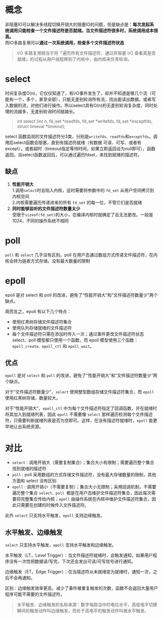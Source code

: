 # 概念
非阻塞IO可以解决多线程切换开销大的阻塞IO的问题，但是缺点是：**每次发起系统调用只能检查一个文件描述符是否就绪。当文件描述符很多时，系统调用成本很高。**  
而IO多路复用可以**通过一次系统调用，检查多个文件描述符状态**  

> I/O 多路复用相当于将「遍历所有文件描述符、通过非阻塞 I/O 查看其是否就绪」的过程从用户线程移到了内核中，由内核来负责轮询。
# select
时间复杂度O(n)，它仅仅知道了，有I/O事件发生了，却并不知道是哪几个流（可能有一个，多个，甚至全部），只能无差别轮询所有流，找出能读出数据，或者写入数据的流，对他们进行操作。所以select具有O(n)的无差别轮询复杂度，同时处理的流越多，无差别轮询时间就越长。
>int select (int n, fd_set *readfds, fd_set *writefds, fd_set *exceptfds, struct timeval *timeout);  

select 函数监视的文件描述符分3类，分别是`writefds、readfds`和`exceptfds`。调用后select函数会阻塞，直到有描述符就绪（有数据 可读、可写、或者有except），或者超时（timeout指定等待时间，如果立即返回设为null即可），函数返回。当select函数返回后，可以通过遍历fdset，来找到就绪的描述符。
## 缺点
1. **性能开销大**  
   1.调用` select `时会陷入内核，这时需要将参数中的 `fd_set` 从用户空间拷贝到内核空间  
   2.内核需要遍历传递进来的所有 `fd_set` 的每一位，不管它们是否就绪
1. **同时能够监听的文件描述符数量太少**  
   受限于` sizeof(fd_set) `的大小，在编译内核时就确定了且无法更改。一般是 1024，不同的操作系统不相同
# poll
`poll` 和 `select` 几乎没有区别。poll 在用户态通过数组方式传递文件描述符，在内核会转为链表方式存储，没有最大数量的限制 
# epoll
epoll 是对 select 和 poll 的改进，避免了“性能开销大”和“文件描述符数量少”两个缺点。

简而言之，epoll 有以下几个特点：

* 使用红黑树存储文件描述符集合
* 使用队列存储就绪的文件描述符
* 每个文件描述符只需在添加时传入一次；通过事件更改文件描述符状态
select、poll 模型都只使用一个函数，而 epoll 模型使用三个函数：`epoll_create、epoll_ctl` 和 `epoll_wait`。
## 优点
`epoll` 是对 `select` 和 `poll` 的改进，避免了“性能开销大”和“文件描述符数量少”两个缺点。

对于“文件描述符数量少”，`select` 使用整型数组存储文件描述符集合，而 `epoll` 使用红黑树存储，数量较大。

对于“性能开销大”，`epoll_ctl` 中为每个文件描述符指定了回调函数，并在就绪时将其加入到就绪列表，因此 `epoll` 不需要像 `select` 那样遍历检测每个文件描述符，只需要判断就绪列表是否为空即可。这样，在没有描述符就绪时，`epoll` 能更早地让出系统资源。
# 对比
* `select：`调用开销大（需要复制集合）；集合大小有限制；需要遍历整个集合找到就绪的描述符
* `poll：`poll 采用数组的方式存储文件描述符，没有最大存储数量的限制，其他方面和 select 没有区别
* `epoll：`调用开销小（不需要复制）；集合大小无限制；采用回调机制，不需要遍历整个集合
`select、poll `都是在用户态维护文件描述符集合，因此每次需要将完整集合传给内核；`epoll` 由操作系统在内核中维护文件描述符集合，因此只需要在创建的时候传入文件描述符。

此外 `select` 只支持水平触发，`epoll` 支持边缘触发。
## 水平触发、边缘触发
`select` 只支持水平触发，`epoll` 支持水平触发和边缘触发。

水平触发（LT，Level Trigger）：当文件描述符就绪时，会触发通知，如果用户程序没有一次性把数据读/写完，下次还会发出可读/可写信号进行通知。

边缘触发（ET，Edge Trigger）：仅当描述符从未就绪变为就绪时，通知一次，之后不会再通知。

区别：边缘触发效率更高，减少了事件被重复触发的次数，函数不会返回大量用户程序可能不需要的文件描述符。

>水平触发、边缘触发的名称来源：数字电路当中的电位水平，高低电平切换瞬间的触发动作叫边缘触发，而处于高电平的触发动作叫做水平触发。